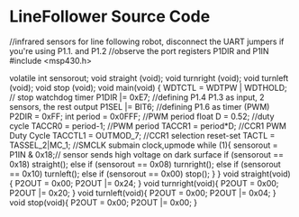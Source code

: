 # LineFollower Source Code

//infrared sensors for line following robot, disconnect the UART jumpers if you're using P1.1. and P1.2 
//observe the port registers P1DIR and P1IN
#include <msp430.h> 

volatile int sensorout;
void straight (void);
void turnright (void);
void turnleft (void);
void stop (void);
void main(void)
{
    WDTCTL = WDTPW | WDTHOLD;   // stop watchdog timer
    P1DIR |= 0xE7; //defining  P1.4 P1.3  as input, 2 sensors, the rest output
    P1SEL |= BIT6; //defining P1.6 as timer (PWM)
    P2DIR = 0xFF;
    int period = 0x0FFF;  //PWM period
    float D = 0.52; //duty cycle
    TACCR0 = period-1;  //PWM period
    TACCR1 = period*D;  //CCR1 PWM Duty Cycle
    TACCTL1 = OUTMOD_7;  //CCR1 selection reset-set
    TACTL = TASSEL_2|MC_1;   //SMCLK submain clock,upmode
    while (1){
        sensorout = P1IN & 0x18;// sensor sends high voltage on dark surface
        if (sensorout == 0x18)
            straight();
        else if (sensorout == 0x08)
            turnright();
        else if (sensorout ==  0x10)
            turnleft();
        else if (sensorout ==  0x00)
            stop();
    }
}
void straight(void){
    P2OUT = 0x00;
    P2OUT |= 0x24;
}
void turnright(void){
    P2OUT = 0x00;
    P2OUT |= 0x20;
}
void turnleft(void){
    P2OUT = 0x00;
    P2OUT |= 0x04;
}
void stop(void){
    P2OUT = 0x00;
    P2OUT |= 0x00;
}
